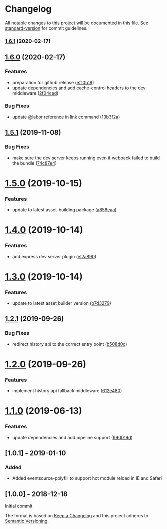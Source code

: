 # Changelog

All notable changes to this project will be documented in this file. See [standard-version](https://github.com/conventional-changelog/standard-version) for commit guidelines.

### [1.6.1](https://github.com/labor-digital/asset-building-dev-server/compare/v1.6.0...v1.6.1) (2020-02-17)

## [1.6.0](https://github.com/labor-digital/asset-building-dev-server/compare/v1.5.1...v1.6.0) (2020-02-17)


### Features

* preparation for github release ([ef10b18](https://github.com/labor-digital/asset-building-dev-server/commit/ef10b18a2561e9c56f0821a7ac035a5d12498738))
* update dependencies and add cache-control headers to the dev middleware ([2f04ced](https://github.com/labor-digital/asset-building-dev-server/commit/2f04cedf252fb049c92856b630d98c06eadc5d6e))


### Bug Fixes

* update [@labor](https://github.com/labor) reference in link command ([13b3f2a](https://github.com/labor-digital/asset-building-dev-server/commit/13b3f2afa82f22b2cb9cd216363e981c73e08a59))

## [1.5.1](https://bitbucket.org/labor-digital/labor-dev-assetbuilding-dev-server/branches/compare/v1.5.1%0Dv1.5.0#diff) (2019-11-08)


### Bug Fixes

* make sure the dev server keeps running even if webpack failed to build the bundle ([74c87e4](https://bitbucket.org/labor-digital/labor-dev-assetbuilding-dev-server/commits/74c87e4))



# [1.5.0](https://bitbucket.org/labor-digital/labor-dev-assetbuilding-dev-server/branches/compare/v1.5.0%0Dv1.4.0#diff) (2019-10-15)


### Features

* update to latest asset-building package ([a858eaa](https://bitbucket.org/labor-digital/labor-dev-assetbuilding-dev-server/commits/a858eaa))



# [1.4.0](https://bitbucket.org/labor-digital/labor-dev-assetbuilding-dev-server/branches/compare/v1.4.0%0Dv1.3.0#diff) (2019-10-14)


### Features

* add express dev server plugin ([ef7a890](https://bitbucket.org/labor-digital/labor-dev-assetbuilding-dev-server/commits/ef7a890))



# [1.3.0](https://bitbucket.org/labor-digital/labor-dev-assetbuilding-dev-server/branches/compare/v1.3.0%0Dv1.2.1#diff) (2019-10-14)


### Features

* update to latest asset builder version ([b7d3279](https://bitbucket.org/labor-digital/labor-dev-assetbuilding-dev-server/commits/b7d3279))



## [1.2.1](https://bitbucket.org/labor-digital/labor-dev-assetbuilding-dev-server/branches/compare/v1.2.1%0Dv1.2.0#diff) (2019-09-26)


### Bug Fixes

* redirect history api to the correct entry point ([b508d0c](https://bitbucket.org/labor-digital/labor-dev-assetbuilding-dev-server/commits/b508d0c))



# [1.2.0](https://bitbucket.org/labor-digital/labor-dev-assetbuilding-dev-server/branches/compare/v1.2.0%0Dv1.1.0#diff) (2019-09-26)


### Features

* implement history api fallback middleware ([612e480](https://bitbucket.org/labor-digital/labor-dev-assetbuilding-dev-server/commits/612e480))



# [1.1.0](https://bitbucket.org/labor-digital/labor-dev-assetbuilding-dev-server/branches/compare/v1.1.0%0Dv1.0.1#diff) (2019-06-13)


### Features

* update dependencies and add pipeline support ([990019d](https://bitbucket.org/labor-digital/labor-dev-assetbuilding-dev-server/commits/990019d))



## [1.0.1] - 2019-01-10
### Added
- Added eventsource-polyfill to support hot module reload in IE and Safari

## [1.0.0] - 2018-12-18
Initial commit

The format is based on [Keep a Changelog](http://keepachangelog.com/en/1.0.0/)
and this project adheres to [Semantic Versioning](http://semver.org/spec/v2.0.0.html).
